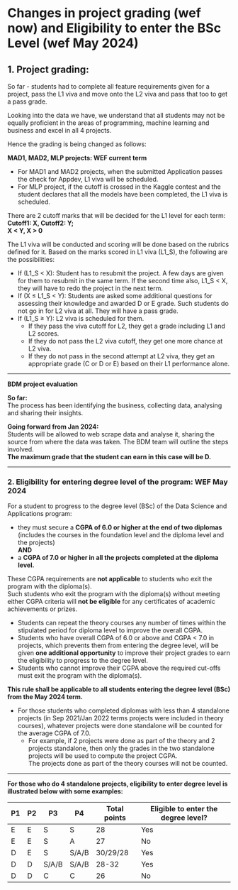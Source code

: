 # Changes in project grading (wef now) and Eligibility to enter the BSc Level (wef May 2024)

## 1. Project grading:

So far - students had to complete all feature requirements given for a project, pass the L1 viva and move onto the L2 viva and pass that too to get a pass grade.

Looking into the data we have, we understand that all students may not be equally proficient in the areas of programming, machine learning and business and excel in all 4 projects.

Hence the grading is being changed as follows:

**MAD1, MAD2, MLP projects: WEF current term**

- For MAD1 and MAD2 projects, when the submitted Application passes the check for Appdev, L1 viva will be scheduled.
- For MLP project, if the cutoff is crossed in the Kaggle contest and the student declares that all the models have been completed, the L1 viva is scheduled.

There are 2 cutoff marks that will be decided for the L1 level for each term:  
**Cutoff1: X, Cutoff2: Y;**  
**X < Y, X > 0**

The L1 viva will be conducted and scoring will be done based on the rubrics defined for it. Based on the marks scored in L1 viva (L1_S), the following are the possibilities:

- If (L1_S < X): Student has to resubmit the project. A few days are given for them to resubmit in the same term. If the second time also, L1_S < X, they will have to redo the project in the next term.
- If (X ≤ L1_S < Y): Students are asked some additional questions for assessing their knowledge and awarded D or E grade. Such students do not go in for L2 viva at all. They will have a pass grade.
- If (L1_S ≥ Y): L2 viva is scheduled for them.
  - If they pass the viva cutoff for L2, they get a grade including L1 and L2 scores.
  - If they do not pass the L2 viva cutoff, they get one more chance at L2 viva.
  - If they do not pass in the second attempt at L2 viva, they get an appropriate grade (C or D or E) based on their L1 performance alone.

---

**BDM project evaluation**

**So far:**  
The process has been identifying the business, collecting data, analysing and sharing their insights.

**Going forward from Jan 2024:**  
Students will be allowed to web scrape data and analyse it, sharing the source from where the data was taken. The BDM team will outline the steps involved.  
**The maximum grade that the student can earn in this case will be D.**

---

### 2. Eligibility for entering degree level of the program: WEF May 2024

For a student to progress to the degree level (BSc) of the Data Science and Applications program:

- they must secure a **CGPA of 6.0 or higher at the end of two diplomas** (includes the courses in the foundation level and the diploma level and the projects)  
**AND**  
- a **CGPA of 7.0 or higher in all the projects completed at the diploma level.**

These CGPA requirements are **not applicable** to students who exit the program with the diploma(s).  
Such students who exit the program with the diploma(s) without meeting either CGPA criteria will **not be eligible** for any certificates of academic achievements or prizes.

- Students can repeat the theory courses any number of times within the stipulated period for diploma level to improve the overall CGPA.
- Students who have overall CGPA of 6.0 or above and CGPA < 7.0 in projects, which prevents them from entering the degree level, will be given **one additional opportunity** to improve their project grades to earn the eligibility to progress to the degree level.
- Students who cannot improve their CGPA above the required cut-offs must exit the program with the diploma(s).

**This rule shall be applicable to all students entering the degree level (BSc) from the May 2024 term.**

- For those students who completed diplomas with less than 4 standalone projects (in Sep 2021/Jan 2022 terms projects were included in theory courses), whatever projects were done standalone will be counted for the average CGPA of 7.0.
  - For example, if 2 projects were done as part of the theory and 2 projects standalone, then only the grades in the two standalone projects will be used to compute the project CGPA.  
    The projects done as part of the theory courses will not be counted.

---

**For those who do 4 standalone projects, eligibility to enter degree level is illustrated below with some examples:**

| P1 | P2 | P3 | P4 | Total points | Eligible to enter the degree level? |
|----|----|----|----|---------------|--------------------------------------|
| E  | E  | S  | S  | 28            | Yes                                  |
| E  | E  | S  | A  | 27            | No                                   |
| D  | E  | S  | S/A/B | 30/29/28  | Yes                                  |
| D  | D  | S/A/B | S/A/B | 28-32  | Yes                                  |
| D  | D  | C  | C  | 26            | No                                   |
